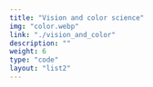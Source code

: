 ```yaml
---
title: "Vision and color science"
img: "color.webp"
link: "./vision_and_color"
description: ""
weight: 6
type: "code"
layout: "list2"
---
```

